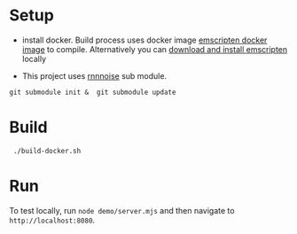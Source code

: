# Setup
- install docker.  Build process uses docker image [emscripten docker image](https://emscripten.org/docs/getting_started/downloads.html#using-the-docker-image) to compile. Alternatively you can [download and install emscripten](https://emscripten.org/docs/getting_started/downloads.html) locally

-  This project uses [rnnnoise](https://github.com/xiph/rnnoise/) sub module.
```
git submodule init &  git submodule update
```

# Build
```
 ./build-docker.sh
```

# Run
To test locally, run `node demo/server.mjs` and then navigate to `http://localhost:8080`.

